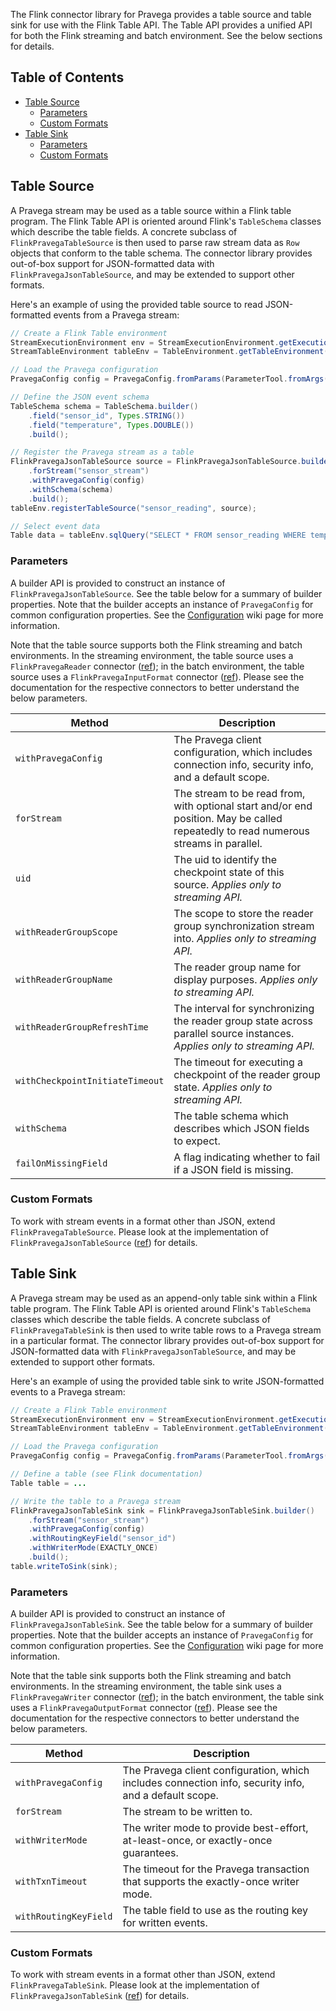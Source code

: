 The Flink connector library for Pravega provides a table source and table sink for use with the Flink Table API.  The Table API provides a unified API for both the Flink streaming and batch environment.  See the below sections for details.

## Table of Contents
- [Table Source](#table-source)
  - [Parameters](#parameters)
  - [Custom Formats](#custom-formats)
- [Table Sink](#table-sink)
  - [Parameters](#parameters-1)
  - [Custom Formats](#custom-formats-1)

## Table Source
A Pravega stream may be used as a table source within a Flink table program.  The Flink Table API is oriented around Flink's `TableSchema` classes which describe the table fields.  A concrete subclass of `FlinkPravegaTableSource` is then used to parse raw stream data as `Row` objects that conform to the table schema.  The connector library provides out-of-box support for JSON-formatted data with `FlinkPravegaJsonTableSource`, and may be extended to support other formats.

Here's an example of using the provided table source to read JSON-formatted events from a Pravega stream:
```java
// Create a Flink Table environment
StreamExecutionEnvironment env = StreamExecutionEnvironment.getExecutionEnvironment();
StreamTableEnvironment tableEnv = TableEnvironment.getTableEnvironment(env);

// Load the Pravega configuration
PravegaConfig config = PravegaConfig.fromParams(ParameterTool.fromArgs(args));

// Define the JSON event schema
TableSchema schema = TableSchema.builder()
    .field("sensor_id", Types.STRING())
    .field("temperature", Types.DOUBLE())
    .build();

// Register the Pravega stream as a table
FlinkPravegaJsonTableSource source = FlinkPravegaJsonTableSource.builder()
    .forStream("sensor_stream")
    .withPravegaConfig(config)
    .withSchema(schema)
    .build();
tableEnv.registerTableSource("sensor_reading", source);

// Select event data
Table data = tableEnv.sqlQuery("SELECT * FROM sensor_reading WHERE temperature > 100.0");
```

### Parameters
A builder API is provided to construct an instance of `FlinkPravegaJsonTableSource`.  See the table below for a summary of builder properties.  Note that the builder accepts an instance of `PravegaConfig` for common configuration properties.  See the [Configuration](Configuration) wiki page for more information.

Note that the table source supports both the Flink streaming and batch environments.  In the streaming environment, the table source uses a `FlinkPravegaReader` connector ([ref](Streaming-Connector)); in the batch environment, the table source uses a `FlinkPravegaInputFormat` connector ([ref](Batch-Connector)).  Please see the documentation for the respective connectors to better understand the below parameters.


|Method                |Description|
|----------------------|-----------------------------------------------------------------------|
|`withPravegaConfig`|The Pravega client configuration, which includes connection info, security info, and a default scope.|
|`forStream`|The stream to be read from, with optional start and/or end position.  May be called repeatedly to read numerous streams in parallel.|
|`uid`|The uid to identify the checkpoint state of this source.  _Applies only to streaming API._|
|`withReaderGroupScope`|The scope to store the reader group synchronization stream into.  _Applies only to streaming API._|
|`withReaderGroupName`|The reader group name for display purposes.  _Applies only to streaming API._|
|`withReaderGroupRefreshTime`|The interval for synchronizing the reader group state across parallel source instances.  _Applies only to streaming API._|
|`withCheckpointInitiateTimeout`|The timeout for executing a checkpoint of the reader group state.  _Applies only to streaming API._|
|`withSchema`|The table schema which describes which JSON fields to expect.|
|`failOnMissingField`|A flag indicating whether to fail if a JSON field is missing.|

### Custom Formats
To work with stream events in a format other than JSON, extend `FlinkPravegaTableSource`.  Please look at the implementation of `FlinkPravegaJsonTableSource` ([ref](https://github.com/pravega/flink-connectors/blob/master/src/main/java/io/pravega/connectors/flink/FlinkPravegaJsonTableSource.java)) for details.

## Table Sink
A Pravega stream may be used as an append-only table sink within a Flink table program.  The Flink Table API is oriented around Flink's `TableSchema` classes which describe the table fields.  A concrete subclass of `FlinkPravegaTableSink` is then used to write table rows to a Pravega stream in a particular format.  The connector library provides out-of-box support for JSON-formatted data with `FlinkPravegaJsonTableSource`, and may be extended to support other formats.

Here's an example of using the provided table sink to write JSON-formatted events to a Pravega stream:
```java
// Create a Flink Table environment
StreamExecutionEnvironment env = StreamExecutionEnvironment.getExecutionEnvironment();
StreamTableEnvironment tableEnv = TableEnvironment.getTableEnvironment(env);

// Load the Pravega configuration
PravegaConfig config = PravegaConfig.fromParams(ParameterTool.fromArgs(args));

// Define a table (see Flink documentation)
Table table = ...

// Write the table to a Pravega stream
FlinkPravegaJsonTableSink sink = FlinkPravegaJsonTableSink.builder()
    .forStream("sensor_stream")
    .withPravegaConfig(config)
    .withRoutingKeyField("sensor_id")
    .withWriterMode(EXACTLY_ONCE)
    .build();
table.writeToSink(sink);
```

### Parameters
A builder API is provided to construct an instance of `FlinkPravegaJsonTableSink`.  See the table below for a summary of builder properties.  Note that the builder accepts an instance of `PravegaConfig` for common configuration properties.  See the [Configuration](Configuration) wiki page for more information.

Note that the table sink supports both the Flink streaming and batch environments.  In the streaming environment, the table sink uses a `FlinkPravegaWriter` connector ([ref](Streaming-Connector)); in the batch environment, the table sink uses a `FlinkPravegaOutputFormat` connector ([ref](Batch-Connector)).  Please see the documentation for the respective connectors to better understand the below parameters.

|Method                |Description|
|----------------------|-----------------------------------------------------------------------|
|`withPravegaConfig`|The Pravega client configuration, which includes connection info, security info, and a default scope.|
|`forStream`|The stream to be written to.|
|`withWriterMode`|The writer mode to provide best-effort, at-least-once, or exactly-once guarantees.|
|`withTxnTimeout`|The timeout for the Pravega transaction that supports the exactly-once writer mode.|
|`withRoutingKeyField`|The table field to use as the routing key for written events.|

### Custom Formats
To work with stream events in a format other than JSON, extend `FlinkPravegaTableSink`.  Please look at the implementation of `FlinkPravegaJsonTableSink` ([ref](https://github.com/pravega/flink-connectors/blob/master/src/main/java/io/pravega/connectors/flink/FlinkPravegaJsonTableSink.java)) for details.
